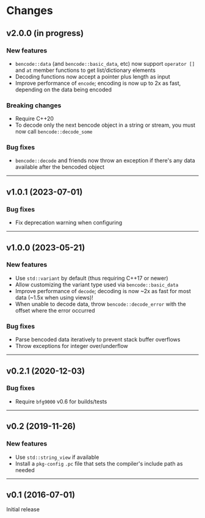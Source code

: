# Changes

## v2.0.0 (in progress)

### New features
- `bencode::data` (and `bencode::basic_data`, etc) now support `operator []` and
  `at` member functions to get list/dictionary elements
- Decoding functions now accept a pointer plus length as input
- Improve performance of `encode`; encoding is now up to 2x as fast, depending
  on the data being encoded

### Breaking changes
- Require C++20
- To decode only the next bencode object in a string or stream, you must now
  call `bencode::decode_some`

### Bug fixes
- `bencode::decode` and friends now throw an exception if there's any data
  available after the bencoded object

---

## v1.0.1 (2023-07-01)

### Bug fixes
- Fix deprecation warning when configuring

---

## v1.0.0 (2023-05-21)

### New features
- Use `std::variant` by default (thus requiring C++17 or newer)
- Allow customizing the variant type used via `bencode::basic_data`
- Improve performance of `decode`; decoding is now ~2x as fast for most data
  (~1.5x when using views)!
- When unable to decode data, throw `bencode::decode_error` with the offset
  where the error occurred

### Bug fixes
- Parse bencoded data iteratively to prevent stack buffer overflows
- Throw exceptions for integer over/underflow

---

## v0.2.1 (2020-12-03)

### Bug fixes
- Require `bfg9000` v0.6 for builds/tests

---

## v0.2 (2019-11-26)

### New features
- Use `std::string_view` if available
- Install a `pkg-config` `.pc` file that sets the compiler's include path as
  needed

---

## v0.1 (2016-07-01)

Initial release
